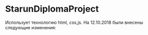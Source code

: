 # StarunDiplomaProject
Использует технологию html, css,js.
На 12.10.2018 были внесены следующие изменения:
